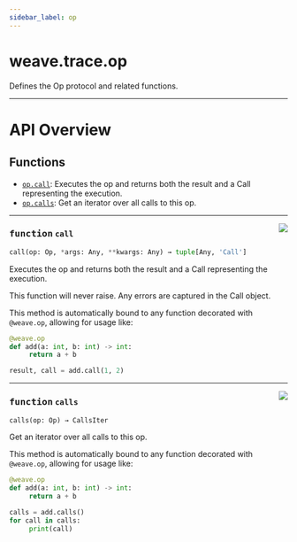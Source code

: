 ```yaml
---
sidebar_label: op
---
```

    

# weave.trace.op

Defines the Op protocol and related functions.

---


# API Overview





## Functions

- [`op.call`](#function-call): Executes the op and returns both the result and a Call representing the execution.
- [`op.calls`](#function-calls): Get an iterator over all calls to this op.


---


<a href="https://github.com/wandb/weave/blob/master/weave/trace/op.py#L259"><img align="right" src="https://img.shields.io/badge/-source-cccccc?style=flat-square" /></a>

### <kbd>function</kbd> `call`

```python
call(op: Op, *args: Any, **kwargs: Any) → tuple[Any, 'Call']
```

Executes the op and returns both the result and a Call representing the execution. 

This function will never raise.  Any errors are captured in the Call object. 

This method is automatically bound to any function decorated with `@weave.op`, allowing for usage like: 

```python
@weave.op
def add(a: int, b: int) -> int:
     return a + b

result, call = add.call(1, 2)
``` 

---

<a href="https://github.com/wandb/weave/blob/master/weave/trace/op.py#L280"><img align="right" src="https://img.shields.io/badge/-source-cccccc?style=flat-square" /></a>

### <kbd>function</kbd> `calls`

```python
calls(op: Op) → CallsIter
```

Get an iterator over all calls to this op. 

This method is automatically bound to any function decorated with `@weave.op`, allowing for usage like: 

```python
@weave.op
def add(a: int, b: int) -> int:
     return a + b

calls = add.calls()
for call in calls:
     print(call)
``` 
